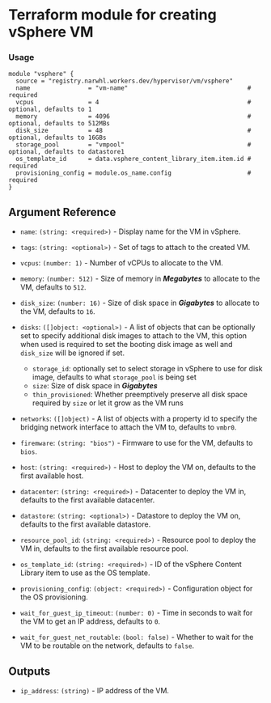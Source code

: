 # Terraform module for creating vSphere VM

### Usage

```hcl
module "vsphere" {
  source = "registry.narwhl.workers.dev/hypervisor/vm/vsphere"
  name                = "vm-name"                                 # required
  vcpus               = 4                                         # optional, defaults to 1
  memory              = 4096                                      # optional, defaults to 512MBs
  disk_size           = 48                                        # optional, defaults to 16GBs
  storage_pool        = "vmpool"                                  # optional, defaults to datastore1
  os_template_id      = data.vsphere_content_library_item.item.id # required
  provisioning_config = module.os_name.config                     # required
}
```

## Argument Reference

- `name`: `(string: <required>)` - Display name for the VM in vSphere.

- `tags`: `(string: <optional>)` - Set of tags to attach to the created VM.

- `vcpus`: `(number: 1)` - Number of vCPUs to allocate to the VM.

- `memory`: `(number: 512)` - Size of memory in **_Megabytes_** to allocate to the VM, defaults to `512`.

- `disk_size`: `(number: 16)` - Size of disk space in **_Gigabytes_** to allocate to the VM, defaults to `16`.

- `disks`: `([]object: <optional>)` - A list of objects that can be optionally set to specify additional disk images to attach to the VM, this option when used is required to set the booting disk image as well and `disk_size` will be ignored if set.

  - `storage_id`: optionally set to select storage in vSphere to use for disk image, defaults to what `storage_pool` is being set
  - `size`: Size of disk space in **_Gigabytes_**
  - `thin_provisioned`: Whether preemptively preserve all disk space required by `size` or let it grow as the VM runs

- `networks`: `([]object)` - A list of objects with a property id to specify the bridging network interface to attach the VM to, defaults to `vmbr0`.

- `firemware`: `(string: "bios")` - Firmware to use for the VM, defaults to `bios`.

- `host`: `(string: <required>)` - Host to deploy the VM on, defaults to the first available host.

- `datacenter`: `(string: <required>)` - Datacenter to deploy the VM in, defaults to the first available datacenter.

- `datastore`: `(string: <optional>)` - Datastore to deploy the VM on, defaults to the first available datastore.

- `resource_pool_id`: `(string: <required>)` - Resource pool to deploy the VM in, defaults to the first available resource pool.

- `os_template_id`: `(string: <required>)` - ID of the vSphere Content Library item to use as the OS template.

- `provisioning_config`: `(object: <required>)` - Configuration object for the OS provisioning.

- `wait_for_guest_ip_timeout`: `(number: 0)` - Time in seconds to wait for the VM to get an IP address, defaults to `0`.

- `wait_for_guest_net_routable`: `(bool: false)` - Whether to wait for the VM to be routable on the network, defaults to `false`.

## Outputs

- `ip_address`: `(string)` - IP address of the VM.
